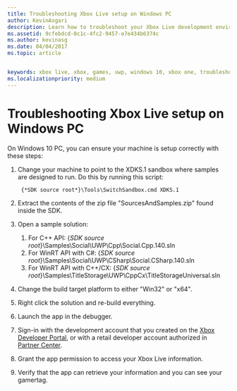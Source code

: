 ```yaml
---
title: Troubleshooting Xbox Live setup on Windows PC
author: KevinAsgari
description: Learn how to troubleshoot your Xbox Live development environment on a Windows PC.
ms.assetid: 9cfebdcd-0c1c-4fc2-9457-e7e434b6374c
ms.author: kevinasg
ms.date: 04/04/2017
ms.topic: article


keywords: xbox live, xbox, games, uwp, windows 10, xbox one, troubleshoot
ms.localizationpriority: medium
---
```


# Troubleshooting Xbox Live setup on Windows PC

On Windows 10 PC, you can ensure your machine is setup correctly with these steps:

1. Change your machine to point to the XDKS.1 sandbox where samples are designed to run.  Do this by running this script:

        {*SDK source root*}\Tools\SwitchSandbox.cmd XDKS.1

1. Extract the contents of the zip file "SourcesAndSamples.zip" found inside the SDK.
1. Open a sample solution:
    1. For C++ API: {*SDK source root*}\Samples\Social\UWP\Cpp\Social.Cpp.140.sln
    1. For WinRT API with C#: {*SDK source root*}\Samples\Social\UWP\CSharp\Social.CSharp.140.sln
    1. For WinRT API with C++/CX:  {*SDK source root*}\Samples\TitleStorage\UWP\CppCx\TitleStorageUniversal.sln
1. Change the build target platform to either "Win32" or "x64".
1. Right click the solution and re-build everything.
1. Launch the app in the debugger.
1. Sign-in with the development account that you created on the [Xbox Developer Portal](https://xdp.xboxlive.com), or with a retail developer account authorized in [Partner Center](https://partner.microsoft.com/dashboard).
1. Grant the app permission to access your Xbox Live information.
1. Verify that the app can retrieve your information and you can see your gamertag.